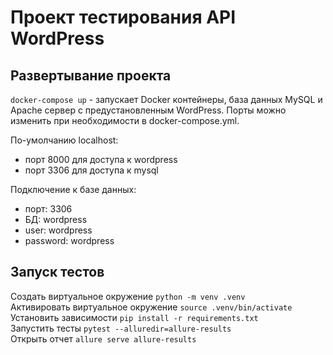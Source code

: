 # Проект тестирования API WordPress

## Развертывание проекта

`docker-compose up` - запускает Docker контейнеры, база данных MySQL и Apache сервер с предустановленным WordPress. Порты можно изменить при необходимости в docker-compose.yml.

По-умолчанию localhost:
- порт 8000 для доступа к wordpress
- порт 3306 для доступа к mysql

Подключение к базе данных:
- порт: 3306
- БД: wordpress
- user: wordpress
- password: wordpress

## Запуск тестов

Создать виртуальное окружение `python -m venv .venv`\
Активировать виртуальное окружение `source .venv/bin/activate`\
Установить зависимости `pip install -r requirements.txt`\
Запустить тесты `pytest --alluredir=allure-results`\
Открыть отчет `allure serve allure-results`
